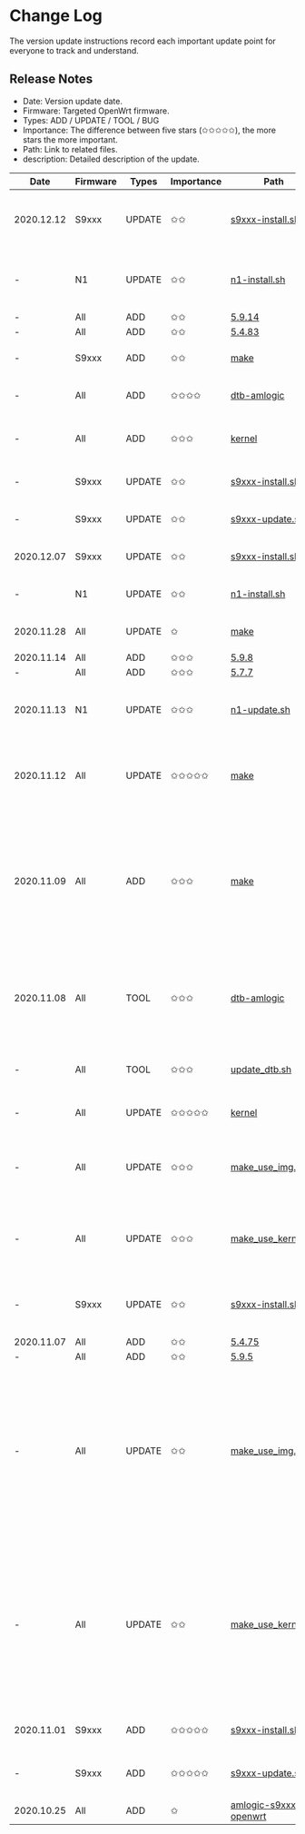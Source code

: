 # Change Log
The version update instructions record each important update point for everyone to track and understand.

## Release Notes
- Date: Version update date.
- Firmware: Targeted OpenWrt firmware.
- Types: ADD / UPDATE / TOOL / BUG
- Importance: The difference between five stars (✩✩✩✩✩), the more stars the more important.
- Path: Link to related files.
- description: Detailed description of the update.


| Date | Firmware | Types | Importance | Path | description |
| ---- | ---- | ---- | ---- | ---- | ---- |
| 2020.12.12 | S9xxx | UPDATE | ✩✩ | [s9xxx-install.sh](https://github.com/ophub/amlogic-s9xxx-openwrt/blob/main/install-program/files/s9xxx-install.sh) | Added the shared partition formatting type selection, which can be changed in `$TARGET_SHARED_FSTYPE`. |
| - | N1 | UPDATE | ✩✩ | [n1-install.sh](https://github.com/ophub/amlogic-s9xxx-openwrt/blob/main/install-program/files/n1-install.sh) | Added the shared partition formatting type selection, which can be changed in `$TARGET_SHARED_FSTYPE`. |
| - | All | ADD | ✩✩ | [5.9.14](https://github.com/ophub/amlogic-s9xxx-openwrt/tree/main/armbian/kernel-amlogic/kernel/5.9.14) | Add New kernel. |
| - | All | ADD | ✩✩ | [5.4.83](https://github.com/ophub/amlogic-s9xxx-openwrt/tree/main/armbian/kernel-amlogic/kernel/5.4.83) | Add New kernel. |
| - | S9xxx | ADD | ✩✩ | [make](https://github.com/ophub/amlogic-s9xxx-openwrt/blob/main/make) | Support Belink GT-King and Belink GT-King Pro. |
| - | All | ADD | ✩✩✩✩ | [dtb-amlogic](https://github.com/ophub/amlogic-s9xxx-openwrt/tree/main/armbian/dtb-amlogic) | Added dtb files for Belink GT-King Pro and other boxes. |
| - | All | ADD | ✩✩✩ | [kernel](https://github.com/ophub/amlogic-s9xxx-openwrt/tree/main/armbian/kernel-amlogic/kernel) | The kernel files in the repository are all updated to the latest for dtb files. |
| - | S9xxx | UPDATE | ✩✩ | [s9xxx-install.sh](https://github.com/ophub/amlogic-s9xxx-openwrt/blob/main/install-program/files/s9xxx-install.sh) | s905x3-install.sh Renamed s9xxx-install.sh |
| - | S9xxx | UPDATE | ✩✩ | [s9xxx-update.sh](https://github.com/ophub/amlogic-s9xxx-openwrt/blob/main/install-program/files/s9xxx-update.sh) | s905x3-update.sh Renamed s9xxx-update.sh |
| 2020.12.07 | S9xxx | UPDATE | ✩✩ | [s9xxx-install.sh](https://github.com/ophub/amlogic-s9xxx-openwrt/blob/main/install-program/files/s9xxx-install.sh) | Upgrade the installation script to `flippy` version. |
| - | N1 | UPDATE | ✩✩ | [n1-install.sh](https://github.com/ophub/amlogic-s9xxx-openwrt/blob/main/install-program/files/n1-install.sh) | Upgrade the installation script to `flippy` version. |
| 2020.11.28 | All | UPDATE | ✩ | [make](https://github.com/ophub/amlogic-s9xxx-openwrt/blob/main/make) | Add firmware version information to the terminal page. |
| 2020.11.14 | All | ADD | ✩✩✩ | [5.9.8](https://github.com/ophub/amlogic-s9xxx-openwrt/tree/main/armbian/kernel-amlogic/kernel/5.9.8) | Add New kernel. |
| - | All | ADD | ✩✩✩ | [5.7.7](https://github.com/ophub/amlogic-s9xxx-openwrt/tree/main/armbian/kernel-amlogic/kernel/5.7.7) | Add New kernel. |
| 2020.11.13 | N1 | UPDATE | ✩✩✩ | [n1-update.sh](https://github.com/ophub/amlogic-s9xxx-openwrt/blob/main/install-program/files/n1-update.sh) | Upgraded the Phicomm-N1 upgrade script, which supports booting from the USB hard disk to upgrade. |
| 2020.11.12 | All | UPDATE | ✩✩✩✩✩ | [make](https://github.com/ophub/amlogic-s9xxx-openwrt/blob/main/make) | When the openwrt firmware is packaged, the auto-complete installation/update file and BootLoader file are added. |
| 2020.11.09 | All | ADD | ✩✩✩ | [make](https://github.com/ophub/amlogic-s9xxx-openwrt/blob/main/make) | Add the -b parameter to support compiling multiple firmwares at the same time. For example, `./make -d -b n1_x96`. The -k parameter is expanded to support the simultaneous compilation of multiple kernels, such as `./make -d -k 5.4.60_5.9.5`. |
| 2020.11.08 | All | TOOL | ✩✩✩ | [dtb-amlogic](https://github.com/ophub/amlogic-s9xxx-openwrt/tree/main/armbian/dtb-amlogic) | The dtb library is added to facilitate the lack of corresponding boot files when compiling the firmware of related models with the old version of the kernel file. |
| - | All | TOOL | ✩✩✩ | [update_dtb.sh](https://github.com/ophub/amlogic-s9xxx-openwrt/blob/main/build_kernel/update_dtb.sh) | Update kernel.tar.xz files in the kernel directory with the latest dtb file. |
| - | All | UPDATE | ✩✩✩✩✩ | [kernel](https://github.com/ophub/amlogic-s9xxx-openwrt/tree/main/armbian/kernel-amlogic/kernel) | Supplement the old version of the kernel with the latest dtb file. |
| - | All | UPDATE | ✩✩✩ | [make_use_img.sh](https://github.com/ophub/amlogic-s9xxx-openwrt/blob/main/build_kernel/make_use_img.sh) | When the kernel is extracted, if the file lacks a key .dtb file, the supplement will be extracted from the dtb library. |
| - | All | UPDATE | ✩✩✩ | [make_use_kernel.sh](https://github.com/ophub/amlogic-s9xxx-openwrt/blob/main/build_kernel/make_use_kernel.sh) | When the kernel is extracted, if the file lacks a key .dtb file, the supplement will be extracted from the dtb library. |
| - | S9xxx | UPDATE | ✩✩ | [s9xxx-install.sh](https://github.com/ophub/amlogic-s9xxx-openwrt/blob/main/install-program/files/s9xxx-install.sh) | Added that if the dtb file is missing during installation, the download path will be prompted. |
| 2020.11.07 | All | ADD | ✩✩ | [5.4.75](https://github.com/ophub/amlogic-s9xxx-openwrt/tree/main/armbian/kernel-amlogic/kernel/5.4.75) | Add New kernel. |
| - | All | ADD | ✩✩ | [5.9.5](https://github.com/ophub/amlogic-s9xxx-openwrt/tree/main/armbian/kernel-amlogic/kernel/5.9.5) | Add New kernel. |
| - | All | UPDATE | ✩✩ | [make_use_img.sh](https://github.com/ophub/amlogic-s9xxx-openwrt/blob/main/build_kernel/make_use_img.sh) | Add fuzzy matching function. When the version specified by the script is not found, other firmware will be searched from the flippy directory. Thus, you can directly put the kernel file you want to use into the flippy directory for extraction, without manually changing the relevant parameters each time. |
| - | All | UPDATE | ✩✩ | [make_use_kernel.sh](https://github.com/ophub/amlogic-s9xxx-openwrt/blob/main/build_kernel/make_use_kernel.sh) | Add fuzzy matching function. When the version specified by the script is not found, other firmware will be searched from the flippy directory. Thus, you can directly put the kernel file you want to use into the flippy directory for extraction, without manually changing the relevant parameters each time. |
| 2020.11.01 | S9xxx | ADD | ✩✩✩✩✩ | [s9xxx-install.sh](https://github.com/ophub/amlogic-s9xxx-openwrt/blob/main/install-program/files/s9xxx-install.sh) | Added the function of writing emmc partition to s9xxx series boxes. |
| - | S9xxx | ADD | ✩✩✩✩✩ | [s9xxx-update.sh](https://github.com/ophub/amlogic-s9xxx-openwrt/blob/main/install-program/files/s9xxx-update.sh) | Added the function of updating emmc partition firmware to s9xxx series boxes. |
| 2020.10.25 | All | ADD | ✩ | [amlogic-s9xxx-openwrt](https://github.com/ophub/amlogic-s9xxx-openwrt) | Open this Github repository. |

